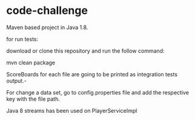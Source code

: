 # code-challenge

Maven based project in Java 1.8.

for run tests:
 
download or clone this repository and run the follow command:

mvn clean package

ScoreBoards for each file are going to be printed as integration tests output.-

For change a data set, go to config.properties file and add the respective key with the file path. 

Java 8 streams has been used on PlayerServiceImpl
